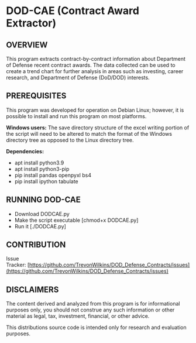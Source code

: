 
# DOD-CAE (Contract Award Extractor)

## OVERVIEW
This program extracts contract-by-contract information about Department of Defense recent contract awards. The data collected can be used to create a trend chart for further analysis in areas such as investing, career research, and Department of Defense (DoD/DOD) interests.

## PREREQUISITES

This program was developed for operation on Debian Linux; however, it is possible to install and run this program on most platforms.
 
**Windows  users:** 
The save directory structure of the excel writing portion of the script will need to be altered to match the format of the Windows directory tree as opposed to the Linux directory tree.

**Dependencies:**

- apt install python3.9
- apt install python3-pip
- pip install pandas openpyxl bs4 
- pip install ipython tabulate

## RUNNING  DOD-CAE

- Download DODCAE.py
- Make the script executable [chmod+x DODCAE.py]
- Run it [./DODCAE.py]

## CONTRIBUTION
Issue Tracker: [https://github.com/TrevonWilkins/DOD_Defense_Contracts/issues](https://github.com/TrevonWilkins/DOD_Defense_Contracts/issues)


## DISCLAIMERS

The content derived and analyzed from this program is for informational purposes only, you should not construe any such information or other material as legal, tax, investment, financial, or other advice.


This distributions source code is intended only for research and evaluation purposes.
